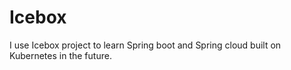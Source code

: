 # Icebox
I use Icebox project to learn Spring boot and Spring cloud built on Kubernetes in the future.

